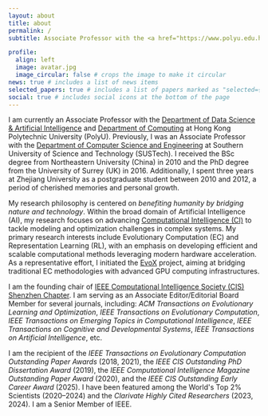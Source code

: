 ```yaml
---
layout: about
title: about
permalink: /
subtitle: Associate Professor with the <a href="https://www.polyu.edu.hk/dsai/people/academic-staff/cheng-ran/">Hong Kong Polytechnic University</a>

profile:
  align: left
  image: avatar.jpg
  image_circular: false # crops the image to make it circular
news: true # includes a list of news items
selected_papers: true # includes a list of papers marked as "selected={true}"
social: true # includes social icons at the bottom of the page
---
```


I am currently an Associate Professor with the [Department of Data Science & Artificial Intelligence](https://www.polyu.edu.hk/dsai/) and [Department of Computing](https://www.polyu.edu.hk/comp/) at Hong Kong Polytechnic University (PolyU). Previously, I was an Associate Professor with the [Department of Computer Science and Engineering](https://cse.sustech.edu.cn/en/) at Southern University of Science and Technology (SUSTech). I received the BSc degree from Northeastern University (China) in 2010 and the PhD degree from the University of Surrey (UK) in 2016. Additionally, I spent three years at Zhejiang University as a postgraduate student between 2010 and 2012, a period of cherished memories and personal growth.

My research philosophy is centered on *benefiting humanity by bridging nature and technology*. Within the broad domain of Artificial Intelligence (AI), my research focuses on advancing [Computational Intelligence (CI)](https://en.wikipedia.org/wiki/Computational_intelligence) to tackle modeling and optimization challenges in complex systems. My primary research interests include Evolutionary Computation (EC) and Representation Learning (RL), with an emphasis on developing efficient and scalable computational methods leveraging modern hardware acceleration. As a representative effort, I initiated the [EvoX](https://evox.group/) project, aiming at bridging traditional EC methodologies with advanced GPU computing infrastructures. 

I am the founding chair of [IEEE Computational Intelligence Society (CIS) Shenzhen Chapter](https://r10.ieee.org/shenzhen-cis/). I am serving as an Associate Editor/Editorial Board Member for several journals, including: *ACM Transactions on Evolutionary Learning and Optimization*, *IEEE Transactions on Evolutionary Computation*, *IEEE Transactions on Emerging Topics in Computational Intelligence*, *IEEE Transactions on Cognitive and Developmental Systems*, *IEEE Transactions on Artificial Intelligence*, etc.

I am the recipient of the *IEEE Transactions on Evolutionary Computation Outstanding Paper Awards* (2018, 2021), the *IEEE CIS Outstanding PhD Dissertation Award* (2019), the *IEEE Computational Intelligence Magazine Outstanding Paper Award* (2020), and the *IEEE CIS Outstanding Early Career Award* (2025). I have been featured among the World's Top 2% Scientists (2020–2024) and the *Clarivate Highly Cited Researchers* (2023, 2024). I am a Senior Member of IEEE.
